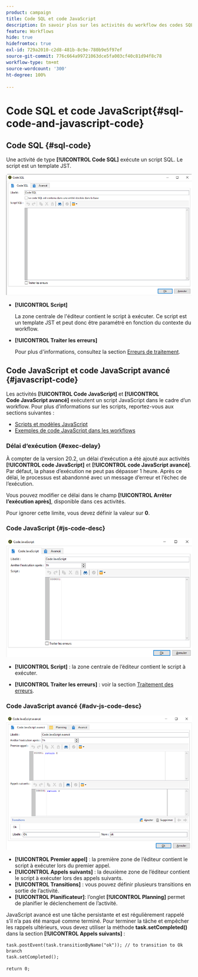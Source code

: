 ```yaml
---
product: campaign
title: Code SQL et code JavaScript
description: En savoir plus sur les activités du workflow des codes SQL et JavaScript
feature: Workflows
hide: true
hidefromtoc: true
exl-id: 729a2010-c2d8-481b-8c9e-780b9e5f97ef
source-git-commit: 776c664a99721063dce5fa003cf40c81d94f8c78
workflow-type: tm+mt
source-wordcount: '300'
ht-degree: 100%

---
```


# Code SQL et code JavaScript{#sql-code-and-javascript-code}



## Code SQL {#sql-code}

Une activité de type **[!UICONTROL Code SQL]** exécute un script SQL. Le script est un template JST.

![](assets/sql_code.png)

* **[!UICONTROL Script]**

  La zone centrale de l&#39;éditeur contient le script à exécuter. Ce script est un template JST et peut donc être paramétré en fonction du contexte du workflow.

* **[!UICONTROL Traiter les erreurs]**

  Pour plus d&#39;informations, consultez la section [Erreurs de traitement](monitoring-workflow-execution.md#processing-errors).

## Code JavaScript et code JavaScript avancé {#javascript-code}

Les activités **[!UICONTROL Code JavaScript]** et **[!UICONTROL Code JavaScript avancé]** exécutent un script JavaScript dans le cadre d’un workflow. Pour plus d’informations sur les scripts, reportez-vous aux sections suivantes :

* [Scripts et modèles JavaScript](javascript-scripts-and-templates.md)
* [Exemples de code JavaScript dans les workflows](javascript-in-workflows.md)

### Délai d‘exécution {#exec-delay}

À compter de la version 20.2, un délai d‘exécution a été ajouté aux activités **[!UICONTROL code JavaScript]** et **[!UICONTROL code JavaScript avancé]**. Par défaut, la phase d’exécution ne peut pas dépasser 1 heure. Après ce délai, le processus est abandonné avec un message d‘erreur et l‘échec de l’exécution.

Vous pouvez modifier ce délai dans le champ **[!UICONTROL Arrêter l’exécution après]**, disponible dans ces activités.

Pour ignorer cette limite, vous devez définir la valeur sur **0**.

### Code JavaScript {#js-code-desc}

![](assets/javascript_code.png)

* **[!UICONTROL Script]** : la zone centrale de l’éditeur contient le script à exécuter.

* **[!UICONTROL Traiter les erreurs]** : voir la section [Traitement des erreurs](monitoring-workflow-execution.md#processing-errors).

### Code JavaScript avancé {#adv-js-code-desc}

![](assets/advanced_javascript_code.png)

* **[!UICONTROL Premier appel]** : la première zone de l’éditeur contient le script à exécuter lors du premier appel.
* **[!UICONTROL Appels suivants]** : la deuxième zone de l’éditeur contient le script à exécuter lors des appels suivants.
* **[!UICONTROL Transitions]** : vous pouvez définir plusieurs transitions en sortie de l’activité.
* **[!UICONTROL Planificateur]**: l’onglet **[!UICONTROL Planning]** permet de planifier le déclenchement de l’activité.

JavaScript avancé est une tâche persistante et est régulièrement rappelé s’il n’a pas été marqué comme terminé. Pour terminer la tâche et empêcher les rappels ultérieurs, vous devez utiliser la méthode **task.setCompleted()** dans la section **[!UICONTROL Appels suivants]** :

```
task.postEvent(task.transitionByName("ok")); // to transition to Ok branch
task.setCompleted();

return 0;
```
